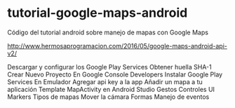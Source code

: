 # tutorial-google-maps-android
Código del tutorial android sobre manejo de mapas con Google Maps

http://www.hermosaprogramacion.com/2016/05/google-maps-android-api-v2/

Descargar y configurar los Google Play Services
Obtener huella SHA-1
Crear Nuevo Proyecto En Google Console Developers
Instalar Google Play Services En Emulador
Agregar api key a la app
Añadir un mapa a tu aplicación
Template MapActivity en Android Studio
Gestos
Controles UI
Markers
Tipos de mapas
Mover la cámara
Formas
Manejo de eventos

